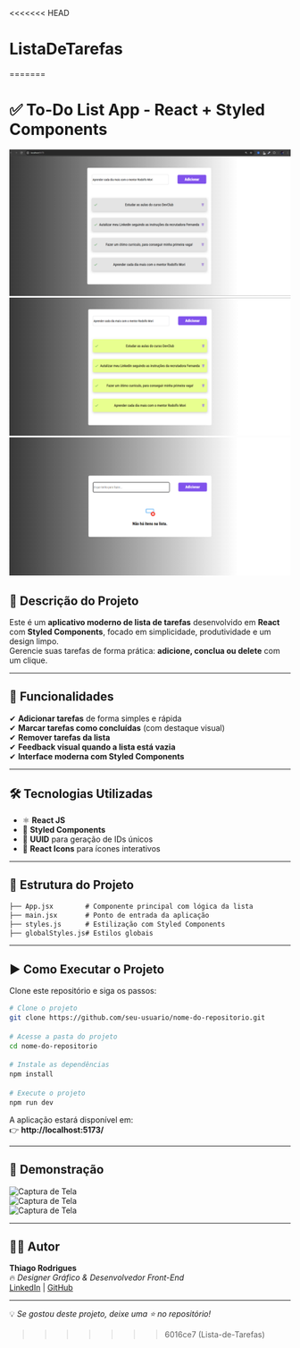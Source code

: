 <<<<<<< HEAD
# ListaDeTarefas
=======

# ✅ **To-Do List App - React + Styled Components**  

![Preview 1](./Captura%20de%20tela%202025-08-29%20204738.png)  
![Preview 2](./Captura%20de%20tela%202025-08-29%20204752.png)  
![Preview 3](./Captura%20de%20tela%202025-08-29%20204808.png)  

## 📝 **Descrição do Projeto**  
Este é um **aplicativo moderno de lista de tarefas** desenvolvido em **React** com **Styled Components**, focado em simplicidade, produtividade e um design limpo.  
Gerencie suas tarefas de forma prática: **adicione, conclua ou delete** com um clique.  

---

## 🚀 **Funcionalidades**
✔ **Adicionar tarefas** de forma simples e rápida  
✔ **Marcar tarefas como concluídas** (com destaque visual)  
✔ **Remover tarefas da lista**  
✔ **Feedback visual quando a lista está vazia**  
✔ **Interface moderna com Styled Components**  

---

## 🛠 **Tecnologias Utilizadas**
- ⚛ **React JS**
- 💅 **Styled Components**
- 🔑 **UUID** para geração de IDs únicos
- 🎨 **React Icons** para ícones interativos

---

## 📂 **Estrutura do Projeto**
```
├── App.jsx        # Componente principal com lógica da lista
├── main.jsx       # Ponto de entrada da aplicação
├── styles.js      # Estilização com Styled Components
├── globalStyles.js# Estilos globais
```

---

## ▶ **Como Executar o Projeto**
Clone este repositório e siga os passos:  

```bash
# Clone o projeto
git clone https://github.com/seu-usuario/nome-do-repositorio.git

# Acesse a pasta do projeto
cd nome-do-repositorio

# Instale as dependências
npm install

# Execute o projeto
npm run dev
```

A aplicação estará disponível em:  
👉 **http://localhost:5173/**  

---

## 📸 **Demonstração**
![Captura de Tela](/Captura%20de%20tela%202025-08-29%20204738.png.png)  
![Captura de Tela](./Captura%20de%20tela%202025-08-29%20204752.png.png)  
![Captura de Tela](./Captura%20de%20tela%202025-08-29%20204808.png.png)  

---

## 👨‍💻 **Autor**
**Thiago Rodrigues**  
🔥 *Designer Gráfico & Desenvolvedor Front-End*  
[LinkedIn](https://www.linkedin.com) | [GitHub](https://github.com)

---

💡 *Se gostou deste projeto, deixe uma ⭐ no repositório!*  
>>>>>>> 6016ce7 (Lista-de-Tarefas)
